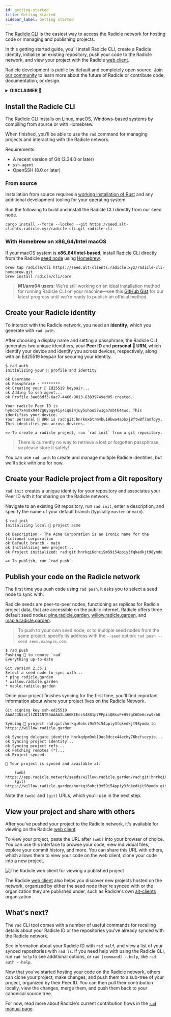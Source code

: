 ```yaml
---
id: getting-started
title: Getting started
sidebar_label: Getting started
---
```


The [Radicle
CLI](https://app.radicle.network/seeds/willow.radicle.garden/rad:git:hnrkmg77m8tfzj4gi4pa4mbhgysfgzwntjpao/tree/b1eda227c0ceaa5b15622905161ad8dcd92a3c04)
is the easiest way to access the Radicle network for hosting code or managing and publishing projects.

In this getting started guide, you'll install Radicle CLI, create a Radicle identity, initialize an existing repository,
push your code to the Radicle network, and view your project with the Radicle [web
client](https://app.radicle.network/).

Radicle development is public by default and completely open source. [Join our
community](get-involved/join-the-community) to learn more about the future of Radicle or contribute code, documentation,
or design.

<details>
  <summary><b>DISCLAIMER 🌱</b></summary>
  <br />
  <em>
    <p>
      As the Software is of experimental nature and deployed for testing
      purposes in a testnet environment only, you acknowledge that this Beta
      Version of the Software is likely to contain bugs, defects, or errors
      (including any bug, defect, or error relating to or resulting from the
      display, manipulation, processing, storage, transmission, or use of data)
      that may materially and adversely affect the use, functionality, or
      performance of Radicle or any product or system containing or used in
      conjunction with Radicle.
    </p>
    <p>
      You are aware and acknowledge that your processing, development,
      exchange, storage sharing, provision of, collaboration to or other
      involvement in Content on or via Radicle takes place in a testnet
      environment for testing purposes only. You acknowledge and agree that you
      have no claim to integrity and consistency regarding any Content
      whatsoever. You acknowledge and agree to the risk of total and
      irretrievable loss of Content throughout and after the Beta phase. You
      acknowledge and agree that any Content will most likely and without prior
      notice be irretrievably deleted upon completion of the testing phase. You
      acknowledge and agree that you are solely responsible for secure storage
      (e.g. backup copies) of Content and that the Foundation shall not be
      responsible and liable under any circumstance for any loss or corruption
      of Content.
    </p>
    <p>
      Read the rest of our Terms of Use [here][te].
    </p>
  </em>
</details>

## Install the Radicle CLI

The Radicle CLI installs on Linux, macOS, Windows-based systems by compiling from source or with Homebrew.

When finished, you'll be able to use the `rad` command for managing projects and interacting with the Radicle network.

Requirements:
- A recent version of Git (2.34.0 or later)
- `ssh-agent`
- OpenSSH (8.0 or later)

### From source

Installation from source requires a [working installation of Rust](https://www.rust-lang.org/tools/install) and any
additional development tooling for your operating system.

Run the following to build and install the Radicle CLI directly from our seed node.

```
cargo install --force --locked --git https://seed.alt-clients.radicle.xyz/radicle-cli.git radicle-cli
```

### With Homebrew on x86_64/Intel macOS

If your macOS system is **x86_64/Intel-based**, install Radicle CLI directly from the Radicle [seed
node](understanding-radicle/glossary/#seed) using [Homebrew](https://brew.sh/).

```
brew tap radicle/cli https://seed.alt-clients.radicle.xyz/radicle-cli-homebrew.git
brew install radicle/cli/core
```

> **M1/arm64 users**: We're still working on an ideal installation method for running Radicle CLI on your
> machine&mdash;see this [GitHub Gist](https://gist.github.com/sebastinez/d8f2d4979cad0d9f23c162702cdd4735) for our
> latest progress until we're ready to publish an official method.

## Create your Radicle identity

To interact with the Radicle network, you need an **identity**, which you generate with `rad auth`.

After choosing a display name and setting a passphrase, the Radicle CLI generates two unique identifiers, your **Peer
ID** and **personal 🌱 URN**, which identify your device and identify you across devices, respectively, along with an
Ed25519 keypair for securing your identity.

```
$ rad auth
Initializing your 🌱 profile and identity

ok Username · 
ok Passphrase · ********
ok Creating your 🌱 Ed25519 keypair...
ok Adding to ssh-agent...
ok Profile 3ae66df3-6ac7-4466-9013-83839749ed05 created.

Your radicle Peer ID is hyncoz7x4s8x9447g6yogy4iy41q8i4juy5uhou57w1ga7obt644wo. This identifies your device.
Your personal 🌱 URN is rad:git:hnrkmx6trm4bu19bwa4apbxj8ftw8f7amfdyy. This identifies you across devices.

=> To create a radicle project, run `rad init` from a git repository.
```

> There is currently no way to retrieve a lost or forgotten passphrase, so please store it safely!

You can use `rad auth` to create and manage multiple Radicle identities, but we'll stick with one for now.

## Create your Radicle project from a Git repository

`rad init` creates a unique identity for your repository and associates your Peer ID with it for sharing on the Radicle
network.

Navigate to an existing Git repository, run `rad init`, enter a description, and specify the name of your default branch
(typically `master` or `main`).

```
$ rad init
Initializing local 🌱 project acme

ok Description · The Acme Corporation is an ironic name for the fictional corporation
ok Default branch · main
ok Initializing new project...
ok Project initialized: rad:git:hnrkqi6ohci9m59i54ppiy3fqkedkjt98ymdo

=> To publish, run `rad push`.
```

## Publish your code on the Radicle network

The first time you push code using `rad push`, it asks you to select a seed node to sync with. 

Radicle seeds are peer-to-peer nodes, functioning as replicas for Radicle project data, that are accessible on the
public internet. Radicle offers three default seed nodes: [pine.radicle.garden](https://app.radicle.network/seeds/pine.radicle.garden),
[willow.radicle.garden](https://app.radicle.network/seeds/willow.radicle.garden), and
[maple.radicle.garden](https://app.radicle.network/seeds/maple.radicle.garden).

> To push to your own seed node, or to multiple seed nodes from the same project, specify its address with the `--seed`
> option: `rad push --seed seed.example.com`.

```
$ rad push
Pushing 🌱 to remote `rad`
Everything up-to-date

Git version 2.35.1
Select a seed node to sync with...
* pine.radicle.garden
* willow.radicle.garden
* maple.radicle.garden
```

Once your project finishes syncing for the first time, you'll find important information about where your project lives
on the Radicle Network.

```
Git signing key ssh-ed25519 AAAAC3NzaC1lZDI1NTE5AAAAIL460KIEccS4881p7PPpiiQBsxF+H5tgC6De6crw9rbU

Syncing 🌱 project rad:git:hnrkqi6ohci9m59i54ppiy3fqkedkjt98ymdo to https://willow.radicle.garden

ok Syncing delegate identity hnrkqdpm9ub19oc8dccx44echy76hzfsezyio...
ok Syncing project identity...
ok Syncing project refs...
ok Fetching remotes (*)...
ok Project synced.

🌱 Your project is synced and available at:

    (web) https://app.radicle.network/seeds/willow.radicle.garden/rad:git:hnrkqi6ohci9m59i54ppiy3fqkedkjt98ymdo/
    (git) https://willow.radicle.garden/hnrkqi6ohci9m59i54ppiy3fqkedkjt98ymdo.git
```

Note the `(web)` and `(git)` URLs, which you'll use in the next step.

## View your project and share with others

After you've pushed your project to the Radicle network, it's available for viewing on the Radicle [web
client](https://app.radicle.network).

To view your project, paste the URL after `(web)` into your browser of choice. You can use this interface to browse your
code, view individual files, explore your commit history, and more. You can share this URL with others, which allows
them to view your code on the web client, clone your code into a new project.

![The Radicle web client for viewing a published
project](https://user-images.githubusercontent.com/1153921/157982795-0bfcaa58-ec9d-44f2-8da3-ad0900172e0e.png)

The Radicle [web client](https://app.radicle.network) also helps you discover new projects hosted on the network,
organized by either the seed node they're synced with or the organization they are published under, such as Radicle's
own [alt-clients](https://app.radicle.network/alt-clients.radicle.eth) organization.

## What's next?

The `rad` CLI tool comes with a number of useful commands for recalling details about your Radicle ID or the
repositories you've already synced with the Radicle network.

See information about your Radicle ID with `rad self`, and view a list of your synced repositories with `rad ls`. If you
need help with using the Radicle CLI, run `rad help` to see additional options, or `rad [command] --help`, like `rad
auth --help`.

Now that you've started hosting your code on the Radicle network, others can clone your project, make changes, and push
them to a sub-tree of your project, organized by their Peer ID. You can then pull their contribution locally, view the
changes, merge them, and push them back to your canonical source tree.

For now, read more about Radicle's current contribution flows in the [`rad` manual
page](https://github.com/radicle-dev/radicle-cli/blob/f7a9314b5ff176a6836923c0424157070f995533/rad.1.adoc#contributing-to-a-radicle-project).
